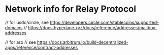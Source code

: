 # Network info for Relay Protocol

// for usdc/circle, see https://developers.circle.com/stablecoins/supported-domains
// https://docs.hyperlane.xyz/docs/reference/addresses/mailbox-addresses

// for arb
// see https://docs.arbitrum.io/build-decentralized-apps/reference/contract-addresses
